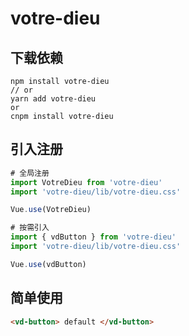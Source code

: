 # votre-dieu

## 下载依赖
```shell
npm install votre-dieu
// or
yarn add votre-dieu
or
cnpm install votre-dieu
```

## 引入注册
```js
# 全局注册
import VotreDieu from 'votre-dieu'
import 'votre-dieu/lib/votre-dieu.css'

Vue.use(VotreDieu)

# 按需引入
import { vdButton } from 'votre-dieu'
import 'votre-dieu/lib/votre-dieu.css'

Vue.use(vdButton)
```
## 简单使用
```html
<vd-button> default </vd-button>
```